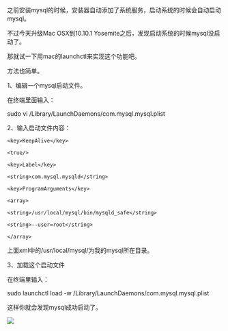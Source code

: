 之前安装mysql的时候，安装器自动添加了系统服务，启动系统的时候会自动启动mysql。

不过今天升级Mac OSX到10.10.1 Yosemite之后，发现启动系统的时候mysql没启动了。

那就试一下用mac的launchctl来实现这个功能吧。

方法也简单。



1、编辑一个mysql启动文件。

在终端里面输入：

sudo vi /Library/LaunchDaemons/com.mysql.mysql.plist





2、输入启动文件内容：

<?xml version="1.0" encoding="UTF-8"?>  

<!DOCTYPE plist PUBLIC "-//Apple//DTD PLIST 1.0//EN" "http://www.apple.com/DTDs/PropertyList-1.0.dtd">  

<plist version="1.0">  

  <dict>  

    <key>KeepAlive</key>  

    <true/>  

    <key>Label</key>  

    <string>com.mysql.mysqld</string>  

    <key>ProgramArguments</key>  

    <array>  

    <string>/usr/local/mysql/bin/mysqld_safe</string>  

    <string>--user=root</string>  

    </array>    

  </dict>  

</plist> 

上面xml中的/usr/local/mysql/为我的mysql所在目录。



3、加载这个启动文件

在终端里输入：

sudo launchctl load -w /Library/LaunchDaemons/com.mysql.mysql.plist





这样你就会发现mysql成功启动了。

![](https://gitee.com/hxc8/images7/raw/master/img/202407190750454.jpg)

